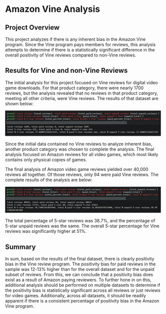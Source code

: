 # Amazon Vine Analysis

## Project Overview

This project analyzes if there is any inherent bias in the Amazon Vine program. Since the Vine program pays members for reviews, this analysis attempts to determine if there is a statistically significant difference in the overall positivity of Vine reviews compared to non-Vine reviews. 

## Results for Vine and non-Vine Reviews

The initial analysis for this project focused on Vine reviews for digital video game downloads. For that product category, there were nearly 1700 reviews, but the analysis revealed that no reviews in that product category, meeting all other criteria, were Vine reviews. The results of that dataset are shown below:



![](https://raw.githubusercontent.com/CarlS2rt/amazon_vine_analysis/main/images/image-20220417140204745.png)

Since the initial data contained no Vine reviews to analyze inherent bias, another product category was chosen to complete the analysis. The final analysis focused on Amazon reviews for all video games, which most likely contains only physical copies of games. 

The final analysis of Amazon video game reviews yielded over 40,000 reviews all together. Of those reviews, only 94 were paid Vine reviews. The complete results of the analysis are below:

![](https://raw.githubusercontent.com/CarlS2rt/amazon_vine_analysis/main/images/image-20220417135848835.png)

The total percentage of 5-star reviews was 38.7%, and the percentage of 5-star unpaid reviews was the same. The overall 5-star percentage for Vine reviews was significantly higher at 51%.

## Summary

In sum, based on the results of the final dataset, there is clearly positivity bias in the Vine review program. The positivity bias for paid reviews in the sample was 12-13% higher than for the overall dataset and for the unpaid subset of reviews. From this, we can conclude that a positivity bias does exist as a result of Amazon paying reviewers. To further hone in on this, additional analysis should be performed on multiple datasets to determine if the positivity bias is statistically significant across all reviews or just reviews for video games. Additionally, across all datasets, it should be readily apparent if there is a consistent percentage of positivity bias in the Amazon Vine program. 

